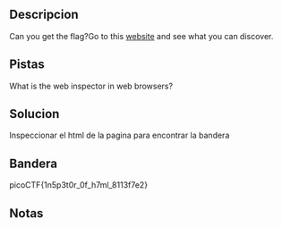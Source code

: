 ## Descripcion
Can you get the flag?Go to this [website](http://saturn.picoctf.net:55825/) and see what you can discover.

## Pistas
What is the web inspector in web browsers?

## Solucion
Inspeccionar el html de la pagina para encontrar la bandera

## Bandera
picoCTF{1n5p3t0r_0f_h7ml_8113f7e2}

## Notas



